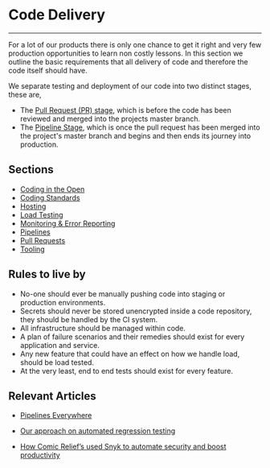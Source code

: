 # Code Delivery
***

For a lot of our products there is only one chance to get it right and very few production opportunities to learn non 
costly lessons. In this section we outline the basic requirements that all delivery of code and therefore the code itself 
should have.

We separate testing and deployment of our code into two distinct stages, these are,
- The [Pull Request (PR) stage](pull-requests.md), which is before the code has been reviewed and merged into the 
 projects master branch.
- The [Pipeline Stage](pipelines.md), which is once the pull request has been merged into the project's master branch and 
begins and then ends its journey into production.

## Sections
* [Coding in the Open](code-in-open.md)
* [Coding Standards](coding-standards.md)
* [Hosting](hosting.md)
* [Load Testing](load-testing.md)
* [Monitoring & Error Reporting](monitoring.md)
* [Pipelines](pipelines.md)
* [Pull Requests](pull-requests.md)
* [Tooling](tooling.md)

## Rules to live by
- No-one should ever be manually pushing code into staging or production environments.
- Secrets should never be stored unencrypted inside a code repository, they should be handled by the CI system.
- All infrastructure should be managed within code.
- A plan of failure scenarios and their remedies should exist for every application and service.
- Any new feature that could have an effect on how we handle load, should be load tested.
- At the very least, end to end tests should exist for every feature.

## Relevant Articles
- [Pipelines Everywhere](https://medium.com/comic-relief/pipelines-everywhere-9eb284f5bee3)

- [Our approach on automated regression testing](https://medium.com/comic-relief/our-approach-on-automated-regression-testing-454731bac9b)

- [How Comic Relief’s used Snyk to automate security and boost productivity ](https://snyk.io/blog/case-study-comic-relief/)
